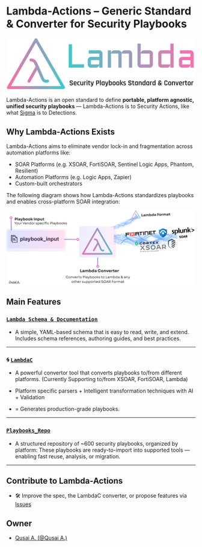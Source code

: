 # Lambda-Actions – Generic Standard & Converter for Security Playbooks

<p align="center">
  <a href="https://github.com/QA-Cyber/Lambda-Actions">
    <img width="600" src="./documentations/images/Lambda-Logo-White.png" alt="Lambda Logo">
  </a>
</p>

Lambda-Actions is an open standard to define **portable, platform agnostic, unified security playbooks** — Lambda-Actions is to Security Actions, like what [Sigma](https://github.com/SigmaHQ/sigma) is to Detections.

## Why Lambda-Actions Exists
Lambda-Actions aims to eliminate vendor lock-in and fragmentation across automation platforms like:
- SOAR Platforms (e.g. XSOAR, FortiSOAR, Sentinel Logic Apps, Phantom, Resilient)
- Automation Platforms (e.g. Logic Apps, Zapier)
- Custom-built orchestrators

The following diagram shows how Lambda-Actions standardizes playbooks and enables cross-platform SOAR integration:

<p align="center">
  <img width="800" src="./documentations/images/Lambda-Flow.png" alt="Lambda Flow">
</p>


## Main Features

### [`Lambda Schema & Documentation`](./documentations)
- A simple, YAML-based schema that is easy to read, write, and extend. Includes schema references, authoring guides, and best practices.

---

### 🌀 [`LambdaC`](./LambdaC/README.md)
- A powerful convertor tool that converts playbooks to/from different platforms. (Currently Supporting to/from XSOAR, FortiSOAR, Lambda) 

- Platform specific parsers + Intelligent transformation techniques with AI + Validation
- = Generates production-grade playbooks.

---

### [`Playbooks_Repo`](./Playbooks_Repo)
- A structured repository of ~600 security playbooks, organized by platform:
These playbooks are ready-to-import into supported tools — enabling fast reuse, analysis, or migration.

---

## Contribute to Lambda-Actions

- 🛠️ Improve the spec, the LambdaC converter, or propose features via [Issues](https://github.com/QA-Cyber/Lambda-Actions/issues/new/choose)

## Owner

- [Qusai A. (@Qusai A.)](https://github.com/QA-Cyber)
